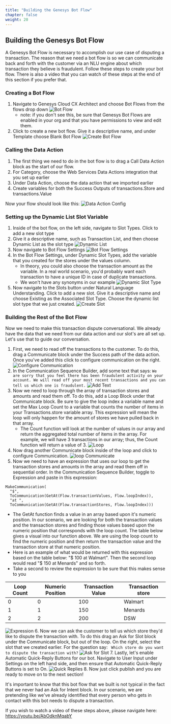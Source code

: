 ```yaml
---
title: "Building the Genesys Bot Flow"
chapter: false
weight: 20
---
```


## Building the Genesys Bot Flow
A Genesys Bot Flow is necessary to accomplish our use case of disputing a transaction. The reason that we need a bot flow is so we can communicate back and forth with the customer via an NLU engine about which transaction they believe is fraudulent. Follow these steps to create your bot flow. There is also a video that you can watch of these steps at the end of this section if you prefer that. 

### Creating a Bot Flow

1. Navigate to Genesys Cloud CX Architect and choose Bot Flows from the flows drop down
![Bot Flow](/images/botFlow.jpg)
    - note: if you don't see this, be sure that Genesys Bot Flows are enabled in your org and that you have permissions to view and edit them.
2. Click to create a new bot flow. Give it a descriptive name, and under Template choose Blank Bot Flow
![Create Bot Flow](/images/createBotFlow.jpg)

### Calling the Data Action
1. The first thing we need to do in the bot flow is to drag a Call Data Action block as the start of our flow. 
2. For Category, choose the Web Services Data Actions integration that you set up earlier
3. Under Data Action, choose the data action that we imported earlier 
4. Create variables for both the Success Outputs of transactions.Store and transactions.Value

Now your flow should look like this:
![Data Action Config](/images/dataActionConfig.jpg)

### Setting up the Dynamic List Slot Variable
1. Inside of the bot flow, on the left side, navigate to Slot Types. Click to add a new slot type
2. Give it a descriptive name, such as Transaction List, and then choose Dynamic List as the slot type
![Dynamic List](/images/dynamicList.jpg)
3. Now navigate to Bot Flow Settings
![Bot Flow Settings](/images/botFlowSettings.jpg)
4. In the Bot Flow Settings, under Dynamic Slot Types, add the variable that you created for the stores under the values column.
    - In theory, you could also choose the transaction amount as the variable. In a real world scenario, you'd probably want each transaction to have a unique ID in case of duplicate transactions.
    - We won't have any synonyms in our example
    ![Dynamic Slot Type](/images/dynamicSlotType.jpg)
5. Now navigate to the Slots button under Natural Language Understanding. Click to add a new slot. Give it a descriptive name and choose Existing as the Associated Slot Type. Choose the dynamic list slot type that we just created.
![Create Slot](/images/createSlot.jpg)

### Building the Rest of the Bot Flow
Now we need to make this transaction dispute conversational. We already have the data that we need from our data action and our slot's are all set up. Let's use that to guide our conversation.
1. First, we need to read off the transactions to the customer. To do this, drag a Communicate block under the Success path of the data action. Once you've added this click to configure communication on the right.
![Configure Communication](/images/configureCommunication.jpg)
2. In the Communication Sequence Builder, add some text that says:
```We are sorry that you feel there has been fraudulent activity on your account. We will read off your most recent transactions and you can tell us which one is fraudulent.```
![Add Text](/images/addText.jpg)
3. Now we need to loop through the array of transaction stores and amounts and read them off. To do this, add a Loop Block under that Communicate block. Be sure to give the loop index a variable name and set the Max Loop Count to a variable that counts the number of items in your Transactions.store variable array. This expression will mean the loop will only happen for the amount of stores we have pulled back in that array.
    - The Count function will look at the number of values in our array and return the aggregated total number of items in the array. For example, we will have 3 transactions in our array; thus, the Count function will return a value of 3. 
![Loop](/images/loop.jpg)
4. Now drag another Communicate block inside of the loop and click to configure Communication.
![loop Communicate](/images/loopCommunicate.jpg)
5. Now we need to have an expression that uses our loop to get the transaction stores and amounts in the array and read them off in sequential order. In the Communication Sequence Builder, toggle to Expression and paste in this expression: 
```
MakeCommunication(
  "$", 
  ToCommunication(GetAt(Flow.transactionValues, Flow.loopIndex)), 
  "at ", 
  ToCommunication(GetAt(Flow.transactionStores, Flow.loopIndex)))
```
  - The GetAt function finds a value in an array based upon it's numeric position. In our scenario, we are looking for both the transaction values and the transaction stores and finding those values based upon the numeric position that corresponds with the loop count. The table below gives a visual into our function above. We are using the loop count to find the numeric position and then return the transaction value and the transaction store at that numeric position.
  - Here is an example of what would be returned with this expression based on the table below: "$ 100 at Walmart". Then the second loop would read "$ 150 at Menards" and so forth.
  - Take a second to review the expression to be sure that this makes sense to you

  |Loop Count | Numeric Position | Transaction Value | Transaction store |
  | --- | --- | --- | --- |
  |0 | 0 | 100 | Walmart|
  |1 | 1 | 150 | Menards |
  |2 | 2| 200 | DSW |


  ![Expression](/images/expression.jpg)
6. Now we can ask the customer to tell us which store they'd like to dispute the transaction with. To do this drag an Ask for Slot block under the Communicate block, but out of the loop. On the right, select the slot that we created earlier. For the question say:
``` Which store do you want to dispute the transaction with?```
![Ask for Slot](/images/askForSlot.jpg)
7. Lastly, let's enable Automatic Quick-Reply Buttons for our bot. Navigate to User Input under Settings on the left hand side, and then ensure that Automatic Quick-Reply Buttons is set to On.
![Quick Replies](/images/quickReplies.jpg)
8. Now just click publish and you are ready to move on to the next section! 

It's important to know that this bot flow that we built is not typical in the fact that we never had an Ask for Intent block. In our scenario, we are pretending like we've already identified that every person who gets in contact with this bot needs to dispute a transaction.

If you wish to watch a video of these steps above, please navigate here: https://youtu.be/AbOdknMqabY



